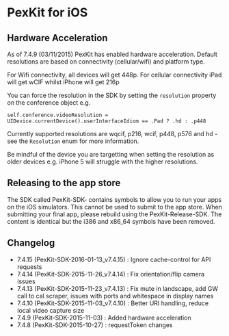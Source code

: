 # PexKit for iOS

## Hardware Acceleration

As of 7.4.9 (03/11/2015) PexKit has enabled hardware acceleration.
Default resolutions are based on connectivity (cellular/wifi) and
platform type.

For Wifi connectivity, all devices will get 448p.  For cellular
connectivity iPad will get wCIF whilst iPhone will get 216p

You can force the resolution in the SDK by setting the `resolution`
property on the conference object e.g.

    self.conference.videoResolution = UIDevice.currentDevice().userInterfaceIdiom == .Pad ? .hd : .p448

Currently supported resolutions are wqcif, p216, wcif, p448, p576 and
hd - see the `Resolution` enum for more information.

Be mindful of the device you are targetting when setting the
resolution as older devices e.g. iPhone 5 will struggle with the
higher resolutions.

## Releasing to the app store

The SDK called PexKit-SDK-<date> contains symbols to allow you to run
your apps on the iOS simulators.  This cannot be used to submit to the
app store.  When submitting your final app, please rebuild using the
PexKit-Release-SDK.  The content is identical but the i386 and x86_64
symbols have been removed.

## Changelog

 - 7.4.15 (PexKit-SDK-2016-01-13_v7.4.15) : Ignore cache-control for API requests
 - 7.4.14 (PexKit-SDK-2015-11-26_v7.4.14) : Fix orientation/flip camera issues
 - 7.4.13 (PexKit-SDK-2015-11-23_v7.4.13) : Fix mute in landscape, add GW call to cal scraper,
                                            issues with ports and whitespace in display names
 - 7.4.10 (PexKit-SDK-2015-11-03_v7.4.10) : Better URI handling, reduce local video capture size
 - 7.4.9  (PexKit-SDK-2015-11-03)         : Added hardware acceleration
 - 7.4.8  (PexKit-SDK-2015-10-27)         : requestToken changes
